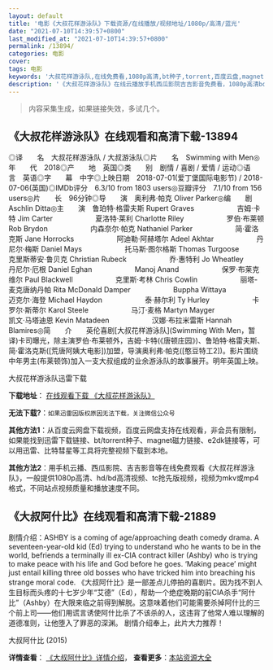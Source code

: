 ```yaml
---
layout: default
title: '电影《大叔花样游泳队》下载资源/在线播放/视频地址/1080p/高清/蓝光'
date: "2021-07-10T14:39:57+0800"
last_modified_at: "2021-07-10T14:39:57+0800"
permalink: /13894/
categories: 电影
cover:
tags: 电影
keywords: '大叔花样游泳队,在线免费看,1080p高清,bt种子,torrent,百度云盘,magnet,磁力链,迅雷下载资源'
description: '《大叔花样游泳队》在线云播放手机西瓜影院吉吉影音免费看，1080p高清bd/hd未删减完整版和tc抢先枪版，mkv/mp4格式，附带bt/torrent种子、magnet/磁力链、百度云盘、网盘资源迅雷下载链接'
---
```


>内容采集生成，如果链接失效，多试几个。


## 《大叔花样游泳队》在线观看和高清下载-13894

◎译　　名　大叔花样游泳队 / 大叔游泳队◎片　　名　Swimming with Men◎年　　代　2018◎产　　地　英国◎类　　别　剧情 / 喜剧 / 爱情 / 运动◎语　　言　英语◎字　　幕　中字◎上映日期　2018-07-01(爱丁堡国际电影节) / 2018-07-06(英国)◎IMDb评分　6.3/10 from 1803 users◎豆瓣评分　7.1/10 from 156 users◎片　　长　96分钟◎导　　演　奥利弗·帕克 Oliver Parker◎编　　剧　Aschlin Ditta◎主　　演　鲁珀特·格雷夫斯 Rupert Graves　　　　　　吉姆·卡特 Jim Carter　　　　　　夏洛特·莱利 Charlotte Riley　　　　　　罗伯·布莱顿 Rob Brydon　　　　　　内森奈尔·帕克 Nathaniel Parker　　　　　　简·霍洛克斯 Jane Horrocks　　　　　　阿迪勒·阿赫塔尔 Adeel Akhtar　　　　　　丹尼尔·梅斯 Daniel Mays　　　　　　托马斯·图尔格斯 Thomas Turgoose　　　　　　克里斯蒂安·鲁贝克 Christian Rubeck　　　　　　乔·惠特利 Jo Wheatley　　　　　　丹尼尔·厄根 Daniel Eghan　　　　　　Manoj Anand　　　　　　保罗·布莱克维尔 Paul Blackwell　　　　　　克里斯·考林 Chris Cowlin　　　　　　丽塔-麦克唐纳丹帕 Rita McDonald Damper　　　　　　Buppha Wittaya　　　　　　迈克尔·海登 Michael Haydon　　　　　　泰·赫尔利 Ty Hurley　　　　　　卡罗尔·斯蒂尔 Karol Steele　　　　　　马汀·麦格 Martyn Mayger　　　　　　凯文·马塔迪恩 Kevin Matadeen　　　　　　汉娜·布拉米雷斯 Hannah Blamires◎简　　介　　英伦喜剧[大叔花样游泳队](Swimming With Men，暂译)卡司曝光，除主演罗伯·布莱顿外，吉姆·卡特(《唐顿庄园》)、鲁珀特·格雷夫斯、简·霍洛克斯([荒唐阿姨大电影])加盟，导演奥利弗·帕克([憨豆特工2])。影片围绕中年男主(布莱顿饰)加入一支大叔组成的业余游泳队的故事展开。明年英国上映。


大叔花样游泳队迅雷下载

**下载地址**： [在线观看下载 《大叔花样游泳队》](https://www.993dy.com//vod-detail-id-34813.html) 


**无法下载?**：`如果迅雷因版权原因无法下载，关注微信公众号 `

**其他方法1**：从百度云网盘下载视频，百度云网盘支持在线观看，非会员有限制，如果能找到迅雷下载链接、bt/torrent种子、magnet磁力链接、e2dk链接等，可以用迅雷、比特彗星等工具将完整视频下载到本地。

**其他方法2**：用手机云播、西瓜影院、吉吉影音等在线免费观看《大叔花样游泳队》，一般提供1080p高清、hd/bd高清视频、tc抢先版视频，视频为mkv或mp4格式，不同站点视频质量和播放速度不同。


## 《大叔阿什比》在线观看和高清下载-21889

剧情介绍：ASHBY is a coming of age/approaching death comedy drama. A seventeen-year-old kid (Ed) trying to understand who he wants to be in the world, befriends a terminally ill ex-CIA contract killer (Ashby) who is trying to make peace with his life and God before he goes. ‘Making peace’ might just entail killing three old bosses who have tricked him into breaching his strange moral code.   《大叔阿什比》是一部差点儿停拍的喜剧片。因为找不到人生目标而头疼的十七岁少年“艾德”（Ed），帮助一个绝症晚期的前CIA杀手“阿什比”（Ashby）在大限来临之前得到解脱。这意味着他们可能需要杀掉阿什比的三个前上司——他们用谎言诱使阿什比杀了不该杀的人，这违背了他常人难以理解的道德准则，让他堕入了罪恶的深渊。 剧情介绍奉上，此片大力推荐！


大叔阿什比 (2015)

**详情查看**： [《大叔阿什比》详情介绍](/movie/21889/)， **查看更多**：[本站资源大全](/movie/t/all/)

